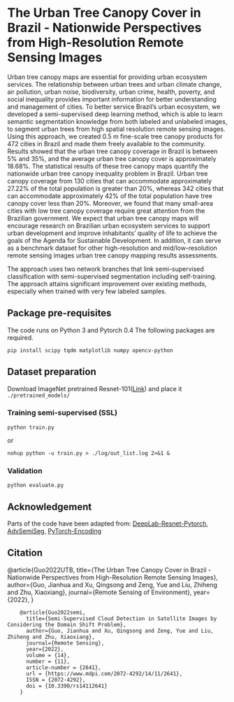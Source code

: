 # The Urban Tree Canopy Cover in Brazil - Nationwide Perspectives from High-Resolution Remote Sensing Images



Urban tree canopy maps are essential for providing urban ecosystem services. The relationship between urban
trees and urban climate change, air pollution, urban noise, biodiversity, urban crime, health, poverty, 
and social inequality provides important information for better understanding and management of cities. To better service Brazil’s
urban ecosystem, we developed a semi-supervised deep learning method, which is able to learn semantic segmentation 
knowledge from both labeled and unlabeled images, to segment urban trees from high spatial resolution remote
sensing images. Using this approach, we created 0.5 m fine-scale tree canopy products for 472 cities in Brazil and
made them freely available to the community. Results showed that the urban tree canopy coverage in Brazil is between
5% and 35%, and the average urban tree canopy cover is approximately 18.68%. The statistical results of these tree
canopy maps quantify the nationwide urban tree canopy inequality problem in Brazil. Urban tree canopy coverage
from 130 cities that can accommodate approximately 27.22% of the total population is greater than 20%, whereas 342
cities that can accommodate approximately 42% of the total population have tree canopy cover less than 20%. 
Moreover, we found that many small-area cities with low tree canopy coverage require great attention from the Brazilian
government. We expect that urban tree canopy maps will encourage research on Brazilian urban ecosystem services
to support urban development and improve inhabitants’ quality of life to achieve the goals of the Agenda for Sustainable Development. 
In addition, it can serve as a benchmark dataset for other high-resolution and mid/low-resolution
remote sensing images urban tree canopy mapping results assessments.

The approach uses two network branches that link semi-supervised classification with semi-supervised segmentation including self-training. The approach attains significant improvement over existing methods, especially when trained with very few labeled samples.

## Package pre-requisites
The code runs on Python 3 and Pytorch 0.4 The following packages are required. 

```
pip install scipy tqdm matplotlib numpy opencv-python
```

## Dataset preparation

Download ImageNet pretrained Resnet-101([Link](https://download.pytorch.org/models/resnet101-5d3b4d8f.pth)) and place it ```./pretrained_models/```

### Training semi-supervised (SSL)
```
python train.py   
```
or
```
nohup python -u train.py > ./log/out_list.log 2>&1 &
``` 
### Validation 
```
python evaluate.py
```

## Acknowledgement

Parts of the code have been adapted from: 
[DeepLab-Resnet-Pytorch](https://github.com/speedinghzl/Pytorch-Deeplab), [AdvSemiSeg](https://github.com/hfslyc/AdvSemiSeg), [PyTorch-Encoding](https://github.com/zhanghang1989/PyTorch-Encoding)


## Citation
@article{Guo2022UTB,
      title={The Urban Tree Canopy Cover in Brazil - Nationwide Perspectives from High-Resolution Remote Sensing Images},
      author={Guo, Jianhua and Xu, Qingsong and Zeng, Yue and Liu, Zhiheng and Zhu, Xiaoxiang},
      journal={Remote Sensing of Environment},
      year={2022},
    }
```
    @article{Guo2022semi,
      title={Semi-Supervised Cloud Detection in Satellite Images by Considering the Domain Shift Problem},
      author={Guo, Jianhua and Xu, Qingsong and Zeng, Yue and Liu, Zhiheng and Zhu, Xiaoxiang},
      journal={Remote Sensing},
      year={2022},
      volume = {14},
      number = {11},
      article-number = {2641},
      url = {https://www.mdpi.com/2072-4292/14/11/2641},
      ISSN = {2072-4292},
      doi = {10.3390/rs14112641}
    }
```
